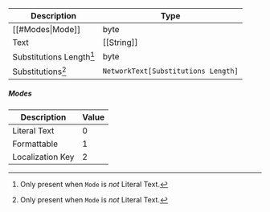 | Description | Type |
|-------------|------|
| [[#Modes\|Mode]]        | byte |
| Text                    | [[String]] |
| Substitutions Length[^1] | byte |
| Substitutions[^1]        | `NetworkText[Substitutions Length]` |

[^1]: Only present when `Mode` is _not_ Literal Text.

##### Modes
| Description | Value |
|-------------|------|
| Literal Text     | 0 |
| Formattable      | 1 |
| Localization Key | 2 |